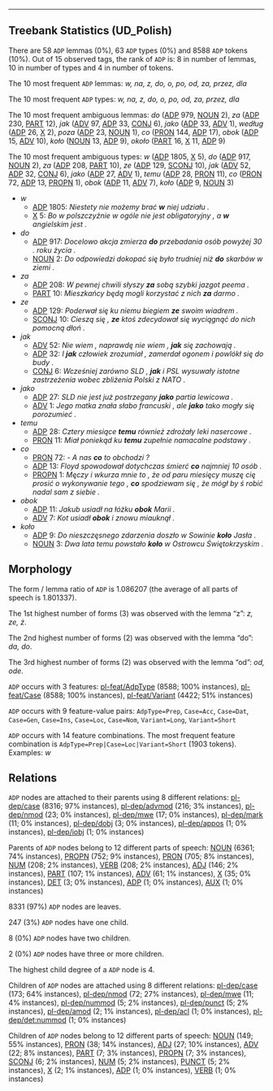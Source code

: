 

--------------------------------------------------------------------------------

## Treebank Statistics (UD_Polish)

There are 58 `ADP` lemmas (0%), 63 `ADP` types (0%) and 8588 `ADP` tokens (10%).
Out of 15 observed tags, the rank of `ADP` is: 8 in number of lemmas, 10 in number of types and 4 in number of tokens.

The 10 most frequent `ADP` lemmas: <em>w, na, z, do, o, po, od, za, przez, dla</em>

The 10 most frequent `ADP` types:  <em>w, na, z, do, o, po, od, za, przez, dla</em>

The 10 most frequent ambiguous lemmas: <em>do</em> ([ADP]() 979, [NOUN]() 2), <em>za</em> ([ADP]() 230, [PART]() 12), <em>jak</em> ([ADV]() 97, [ADP]() 33, [CONJ]() 6), <em>jako</em> ([ADP]() 33, [ADV]() 1), <em>według</em> ([ADP]() 26, [X]() 2), <em>poza</em> ([ADP]() 23, [NOUN]() 1), <em>co</em> ([PRON]() 144, [ADP]() 17), <em>obok</em> ([ADP]() 15, [ADV]() 10), <em>koło</em> ([NOUN]() 13, [ADP]() 9), <em>około</em> ([PART]() 16, [X]() 11, [ADP]() 9)

The 10 most frequent ambiguous types:  <em>w</em> ([ADP]() 1805, [X]() 5), <em>do</em> ([ADP]() 917, [NOUN]() 2), <em>za</em> ([ADP]() 208, [PART]() 10), <em>ze</em> ([ADP]() 129, [SCONJ]() 10), <em>jak</em> ([ADV]() 52, [ADP]() 32, [CONJ]() 6), <em>jako</em> ([ADP]() 27, [ADV]() 1), <em>temu</em> ([ADP]() 28, [PRON]() 11), <em>co</em> ([PRON]() 72, [ADP]() 13, [PROPN]() 1), <em>obok</em> ([ADP]() 11, [ADV]() 7), <em>koło</em> ([ADP]() 9, [NOUN]() 3)


* <em>w</em>
  * [ADP]() 1805: <em>Niestety nie możemy brać <b>w</b> niej udziału .</em>
  * [X]() 5: <em>Bo w polszczyźnie w ogóle nie jest obligatoryjny , a <b>w</b> angielskim jest .</em>
* <em>do</em>
  * [ADP]() 917: <em>Docelowo akcja zmierza <b>do</b> przebadania osób powyżej 30 . roku życia .</em>
  * [NOUN]() 2: <em>Do odpowiedzi dokopać się było trudniej niż <b>do</b> skarbów w ziemi .</em>
* <em>za</em>
  * [ADP]() 208: <em>W pewnej chwili słyszy <b>za</b> sobą szybki jazgot peema .</em>
  * [PART]() 10: <em>Mieszkańcy będą mogli korzystać z nich <b>za</b> darmo .</em>
* <em>ze</em>
  * [ADP]() 129: <em>Poderwał się ku niemu biegiem <b>ze</b> swoim wiadrem .</em>
  * [SCONJ]() 10: <em>Cieszą się , <b>ze</b> ktoś zdecydował się wyciągnąć do nich pomocną dłoń .</em>
* <em>jak</em>
  * [ADV]() 52: <em>Nie wiem , naprawdę nie wiem , <b>jak</b> się zachowają .</em>
  * [ADP]() 32: <em>I <b>jak</b> człowiek zrozumiał , zamerdał ogonem i powlókł się do budy .</em>
  * [CONJ]() 6: <em>Wcześniej zarówno SLD , <b>jak</b> i PSL wysuwały istotne zastrzeżenia wobec zbliżenia Polski z NATO .</em>
* <em>jako</em>
  * [ADP]() 27: <em>SLD nie jest już postrzegany <b>jako</b> partia lewicowa .</em>
  * [ADV]() 1: <em>Jego matka znała słabo francuski , ale <b>jako</b> tako mogły się porozumieć .</em>
* <em>temu</em>
  * [ADP]() 28: <em>Cztery miesiące <b>temu</b> również zdrożały leki nasercowe .</em>
  * [PRON]() 11: <em>Miał poniekąd ku <b>temu</b> zupełnie namacalne podstawy .</em>
* <em>co</em>
  * [PRON]() 72: <em>- A nas <b>co</b> to obchodzi ?</em>
  * [ADP]() 13: <em>Floyd spowodował dotychczas śmierć <b>co</b> najmniej 10 osób .</em>
  * [PROPN]() 1: <em>Męczy i wkurza mnie to , że od paru miesięcy muszę cię prosić o wykonywanie tego , <b>co</b> spodziewam się , że mógł by ś robić nadal sam z siebie .</em>
* <em>obok</em>
  * [ADP]() 11: <em>Jakub usiadł na łóżku <b>obok</b> Marii .</em>
  * [ADV]() 7: <em>Kot usiadł <b>obok</b> i znowu miauknął .</em>
* <em>koło</em>
  * [ADP]() 9: <em>Do nieszczęsnego zdarzenia doszło w Sowinie <b>koło</b> Jasła .</em>
  * [NOUN]() 3: <em>Dwa lata temu powstało <b>koło</b> w Ostrowcu Świętokrzyskim .</em>

## Morphology

The form / lemma ratio of `ADP` is 1.086207 (the average of all parts of speech is 1.801337).

The 1st highest number of forms (3) was observed with the lemma “z”: <em>z, ze, ż</em>.

The 2nd highest number of forms (2) was observed with the lemma “do”: <em>da, do</em>.

The 3rd highest number of forms (2) was observed with the lemma “od”: <em>od, ode</em>.

`ADP` occurs with 3 features: [pl-feat/AdpType]() (8588; 100% instances), [pl-feat/Case]() (8588; 100% instances), [pl-feat/Variant]() (4422; 51% instances)

`ADP` occurs with 9 feature-value pairs: `AdpType=Prep`, `Case=Acc`, `Case=Dat`, `Case=Gen`, `Case=Ins`, `Case=Loc`, `Case=Nom`, `Variant=Long`, `Variant=Short`

`ADP` occurs with 14 feature combinations.
The most frequent feature combination is `AdpType=Prep|Case=Loc|Variant=Short` (1903 tokens).
Examples: <em>w</em>


## Relations

`ADP` nodes are attached to their parents using 8 different relations: [pl-dep/case]() (8316; 97% instances), [pl-dep/advmod]() (216; 3% instances), [pl-dep/nmod]() (23; 0% instances), [pl-dep/mwe]() (17; 0% instances), [pl-dep/mark]() (11; 0% instances), [pl-dep/dobj]() (3; 0% instances), [pl-dep/appos]() (1; 0% instances), [pl-dep/iobj]() (1; 0% instances)

Parents of `ADP` nodes belong to 12 different parts of speech: [NOUN]() (6361; 74% instances), [PROPN]() (752; 9% instances), [PRON]() (705; 8% instances), [NUM]() (208; 2% instances), [VERB]() (208; 2% instances), [ADJ]() (146; 2% instances), [PART]() (107; 1% instances), [ADV]() (61; 1% instances), [X]() (35; 0% instances), [DET]() (3; 0% instances), [ADP]() (1; 0% instances), [AUX]() (1; 0% instances)

8331 (97%) `ADP` nodes are leaves.

247 (3%) `ADP` nodes have one child.

8 (0%) `ADP` nodes have two children.

2 (0%) `ADP` nodes have three or more children.

The highest child degree of a `ADP` node is 4.

Children of `ADP` nodes are attached using 8 different relations: [pl-dep/case]() (173; 64% instances), [pl-dep/nmod]() (72; 27% instances), [pl-dep/mwe]() (11; 4% instances), [pl-dep/nummod]() (5; 2% instances), [pl-dep/punct]() (5; 2% instances), [pl-dep/amod]() (2; 1% instances), [pl-dep/acl]() (1; 0% instances), [pl-dep/det:nummod]() (1; 0% instances)

Children of `ADP` nodes belong to 12 different parts of speech: [NOUN]() (149; 55% instances), [PRON]() (38; 14% instances), [ADJ]() (27; 10% instances), [ADV]() (22; 8% instances), [PART]() (7; 3% instances), [PROPN]() (7; 3% instances), [SCONJ]() (6; 2% instances), [NUM]() (5; 2% instances), [PUNCT]() (5; 2% instances), [X]() (2; 1% instances), [ADP]() (1; 0% instances), [VERB]() (1; 0% instances)

